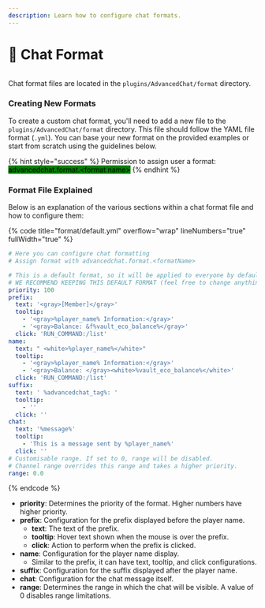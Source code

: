 ```yaml
---
description: Learn how to configure chat formats.
---
```


# 💬 Chat Format



<figure><img src="https://i.imgur.com/aEqrPei.gif" alt=""><figcaption></figcaption></figure>

Chat format files are located in the `plugins/AdvancedChat/format` directory.

### Creating New Formats

To create a custom chat format, you'll need to add a new file to the `plugins/AdvancedChat/format` directory. This file should follow the YAML file format (`.yml`). You can base your new format on the provided examples or start from scratch using the guidelines below.

{% hint style="success" %}
Permission to assign user a format: <mark style="background-color:green;">advancedchat.format.\<format name></mark>
{% endhint %}

### Format File Explained

Below is an explanation of the various sections within a chat format file and how to configure them:

{% code title="format/default.yml" overflow="wrap" lineNumbers="true" fullWidth="true" %}
```yaml
# Here you can configure chat formatting
# Assign format with advancedchat.format.<formatName>

# This is a default format, so it will be applied to everyone by default.
# WE RECOMMEND KEEPING THIS DEFAULT FORMAT (feel free to change anything except the file name).
priority: 100
prefix:
  text: '<gray>[Member]</gray>'
  tooltip:
    - '<gray>%player_name% Information:</gray>'
    - '<gray>Balance: &f%vault_eco_balance%</gray>'
  click: 'RUN_COMMAND:/list'
name:
  text: " <white>%player_name%</white>"
  tooltip:
    - '<gray>%player_name% Information:</gray>'
    - '<gray>Balance: </gray><white>%vault_eco_balance%</white>'
  click: 'RUN_COMMAND:/list'
suffix:
  text: ' %advancedchat_tag%: '
  tooltip:
    - ''
  click: ''
chat:
  text: '%message%'
  tooltip:
    - 'This is a message sent by %player_name%'
  click: ''
# Customisable range. If set to 0, range will be disabled.
# Channel range overrides this range and takes a higher priority.
range: 0.0
```
{% endcode %}

* **priority**: Determines the priority of the format. Higher numbers have higher priority.
* **prefix**: Configuration for the prefix displayed before the player name.
  * **text**: The text of the prefix.
  * **tooltip**: Hover text shown when the mouse is over the prefix.
  * **click**: Action to perform when the prefix is clicked.
* **name**: Configuration for the player name display.
  * Similar to the prefix, it can have text, tooltip, and click configurations.
* **suffix**: Configuration for the suffix displayed after the player name.
* **chat**: Configuration for the chat message itself.
* **range**: Determines the range in which the chat will be visible. A value of 0 disables range limitations.
